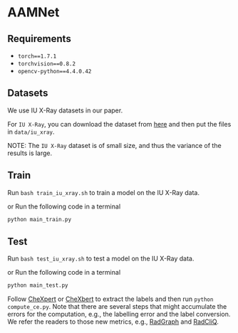 # AAMNet

## Requirements

- `torch==1.7.1`
- `torchvision==0.8.2`
- `opencv-python==4.4.0.42`

## Datasets
We use IU X-Ray datasets in our paper.

For `IU X-Ray`, you can download the dataset from [here](https://drive.google.com/file/d/1c0BXEuDy8Cmm2jfN0YYGkQxFZd2ZIoLg/view?usp=sharing) and then put the files in `data/iu_xray`.

NOTE: The `IU X-Ray` dataset is of small size, and thus the variance of the results is large.

## Train

Run `bash train_iu_xray.sh` to train a model on the IU X-Ray data.

or Run the following code in a terminal

```cmd
python main_train.py
```



## Test

Run `bash test_iu_xray.sh` to test a model on the IU X-Ray data.

or Run the following code in a terminal

```cmd
python main_test.py
```

Follow [CheXpert](https://github.com/MIT-LCP/mimic-cxr/tree/master/txt/chexpert) or [CheXbert](https://github.com/stanfordmlgroup/CheXbert) to extract the labels and then run `python compute_ce.py`. Note that there are several steps that might accumulate the errors for the computation, e.g., the labelling error and the label conversion. We refer the readers to those new metrics, e.g., [RadGraph](https://github.com/jbdel/rrg_emnlp) and [RadCliQ](https://github.com/rajpurkarlab/CXR-Report-Metric).
